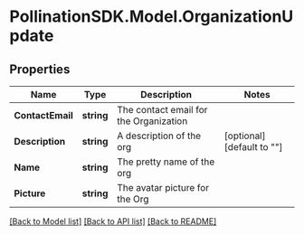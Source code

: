 
# PollinationSDK.Model.OrganizationUpdate

## Properties

Name | Type | Description | Notes
------------ | ------------- | ------------- | -------------
**ContactEmail** | **string** | The contact email for the Organization | 
**Description** | **string** | A description of the org | [optional] [default to ""]
**Name** | **string** | The pretty name of the org | 
**Picture** | **string** | The avatar picture for the Org | 

[[Back to Model list]](../README.md#documentation-for-models)
[[Back to API list]](../README.md#documentation-for-api-endpoints)
[[Back to README]](../README.md)

